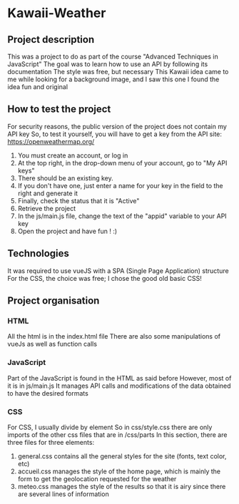 # Kawaii-Weather

## Project description
This was a project to do as part of the course "Advanced Techniques in JavaScript"
The goal was to learn how to use an API by following its documentation
The style was free, but necessary
This Kawaii idea came to me while looking for a background image, and I saw this one
I found the idea fun and original

## How to test the project
For security reasons, the public version of the project does not contain my API key
So, to test it yourself, you will have to get a key from the API site: https://openweathermap.org/
1. You must create an account, or log in
2. At the top right, in the drop-down menu of your account, go to "My API keys"
3. There should be an existing key.
4. If you don't have one, just enter a name for your key in the field to the right and generate it
5. Finally, check the status that it is "Active"
6. Retrieve the project
7. In the js/main.js file, change the text of the "appid" variable to your API key
8. Open the project and have fun ! :)

## Technologies
It was required to use vueJS with a SPA (Single Page Application) structure
For the CSS, the choice was free; I chose the good old basic CSS!

## Project organisation
### HTML
All the html is in the index.html file
There are also some manipulations of vueJs as well as function calls

### JavaScript
Part of the JavaScript is found in the HTML as said before
However, most of it is in js/main.js
It manages API calls and modifications of the data obtained to have the desired formats

### CSS
For CSS, I usually divide by element
So in css/style.css there are only imports of the other css files that are in /css/parts
In this section, there are three files for three elements:
1. general.css contains all the general styles for the site (fonts, text color, etc)
2. accueil.css manages the style of the home page, which is mainly the form to get the geolocation requested for the weather
3. meteo.css manages the style of the results so that it is airy since there are several lines of information
